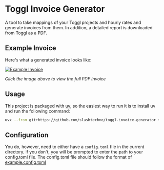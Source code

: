 # Toggl Invoice Generator

A tool to take mappings of your Toggl projects and hourly rates and generate invoices from them. In addition, a detailed report is downloaded from Toggl as a PDF.

## Example Invoice

Here's what a generated invoice looks like:

[![Example Invoice](example-invoice.png)](example-invoice.pdf)

*Click the image above to view the full PDF invoice*

## Usage

This project is packaged with [uv](https://docs.astral.sh/uv/), so the easiest way to run it is to install uv and run the following command:
```bash
uvx --from git+https://github.com/slashtechno/toggl-invoice-generator toggl-invoice-generator
```

## Configuration

You do, however, need to either have a `config.toml` file in the current directory. If you don't, you will be prompted to enter the path to your config.toml file. The config.toml file should follow the format of [example.config.toml](example.config.toml)
